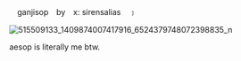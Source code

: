 ⠀  ganjisop  ⠀by   ⠀x: sirensalias ⠀﹞

![515509133_1409874007417916_6524379748072398835_n](https://github.com/user-attachments/assets/1a23e8f7-6a13-46e7-be8b-cc7807d04b4e)

aesop is literally me btw.
